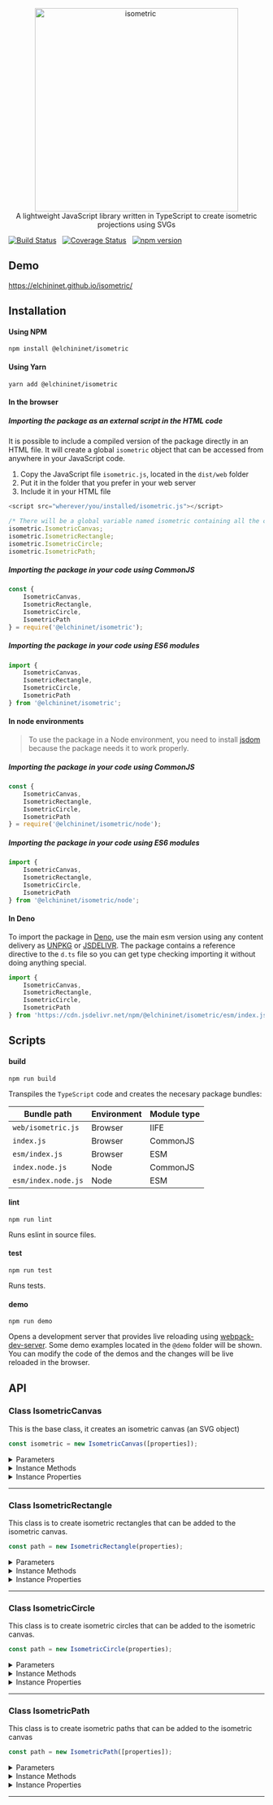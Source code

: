 <p align="center">
    <a href="https://elchininet.github.io/isometric/">
        <img src="https://raw.githubusercontent.com/elchininet/isometric/master/demo/images/logo.png" width="400" title="isometric" />
    </a>
    <br>
    A lightweight JavaScript library written in TypeScript to create isometric projections using SVGs
</p>

[![Build Status](https://travis-ci.com/elchininet/isometric.svg?branch=master)](https://app.travis-ci.com/elchininet/isometric) &nbsp; [![Coverage Status](https://coveralls.io/repos/github/elchininet/isometric/badge.svg?branch=master)](https://coveralls.io/github/elchininet/isometric?branch=master) &nbsp; [![npm version](https://badge.fury.io/js/%40elchininet%2Fisometric.svg)](https://badge.fury.io/js/%40elchininet%2Fisometric)

## Demo

https://elchininet.github.io/isometric/

## Installation

#### Using NPM

```
npm install @elchininet/isometric
```

#### Using Yarn

```
yarn add @elchininet/isometric
```

#### In the browser

##### Importing the package as an external script in the HTML code

It is possible to include a compiled version of the package directly in an HTML file. It will create a global `isometric` object that can be accessed from anywhere in your JavaScript code.

1. Copy the JavaScript file `isometric.js`, located in the `dist/web` folder
2. Put it in the folder that you prefer in your web server
3. Include it in your HTML file

```javascript
<script src="wherever/you/installed/isometric.js"></script>
```

```javascript
/* There will be a global variable named isometric containing all the classes */
isometric.IsometricCanvas;
isometric.IsometricRectangle;
isometric.IsometricCircle;
isometric.IsometricPath;
```

##### Importing the package in your code using CommonJS

```javascript
const {
    IsometricCanvas,
    IsometricRectangle,
    IsometricCircle,
    IsometricPath
} = require('@elchininet/isometric');
```

##### Importing the package in your code using ES6 modules

```javascript
import {
    IsometricCanvas,
    IsometricRectangle,
    IsometricCircle,
    IsometricPath
} from '@elchininet/isometric';
```

#### In node environments

> To use the package in a Node environment, you need to install [jsdom](https://github.com/jsdom/jsdom) because the package needs it to work properly. 

##### Importing the package in your code using CommonJS

```javascript
const {
    IsometricCanvas,
    IsometricRectangle,
    IsometricCircle,
    IsometricPath
} = require('@elchininet/isometric/node');
```

##### Importing the package in your code using ES6 modules

```javascript
import {
    IsometricCanvas,
    IsometricRectangle,
    IsometricCircle,
    IsometricPath
} from '@elchininet/isometric/node';
```

#### In Deno

To import the package in [Deno](https://deno.land/), use the main esm version using any content delivery as [UNPKG](https://unpkg.com/) or [JSDELIVR](https://www.jsdelivr.com/). The package contains a reference directive to the `d.ts` file so you can get type checking importing it without doing anything special.

```javascript
import {
    IsometricCanvas,
    IsometricRectangle,
    IsometricCircle,
    IsometricPath
} from 'https://cdn.jsdelivr.net/npm/@elchininet/isometric/esm/index.js';
```

## Scripts

#### build

`npm run build`

Transpiles the `TypeScript` code and creates the necesary package bundles:

| Bundle path        | Environment | Module type |
| ------------------ | ----------- | ----------- |
| `web/isometric.js` | Browser     | IIFE        |
| `index.js`         | Browser     | CommonJS    |
| `esm/index.js`     | Browser     | ESM         |
| `index.node.js`    | Node        | CommonJS    |
| `esm/index.node.js`| Node        | ESM         |

#### lint

`npm run lint`

Runs eslint in source files.

#### test

`npm run test`

Runs tests.

#### demo

`npm run demo`

Opens a development server that provides live reloading using [webpack-dev-server](https://github.com/webpack/webpack-dev-server). Some demo examples located in the `@demo` folder will be shown. You can modify the code of the demos and the changes will be live reloaded in the browser.

## API

### Class IsometricCanvas

This is the base class, it creates an isometric canvas (an SVG object)

```javascript
const isometric = new IsometricCanvas([properties]);
```

<details><summary>Parameters</summary>
<p>

`properties` _(optional)_
>Object to set the properties of the isometric canvas

| Property        | Type                 | Default value  | Description                                       |
| --------------- | -------------------- | -------------- | ------------------------------------------------- |
| container       | HTMLElement or string | "body"        | The DOM element or the query selector of the element in which the isometric will be inserted. This parameter should not be provided in Node environments |
| backgroundColor | string               | "white"        | Sets the background color of the isometric canvas |
| scale           | number               | 1              | Sets the scale multiplier of each isometric unit  |
| height          | number               | 480            | Sets the height of the isometric canvas           |
| width           | number               | 640            | Sets the width of the isometric canvas            |

</p>
</details>

<details><summary>Instance Methods</summary>
<p>

>All the instance methods (excepting `getElement` and `getSVGCode`) return the same instance, so they are chainable.

```javascript
getElement()
```
>Returns the native `SVG` element

```javascript
getSVGCode()
```
>Returns the HTML code of the `SVG` element

```javascript
addChild(child)
```
>Adds a child to the isometric canvas

| Parameter       | Type          |
| --------------- | ------------- |
| child           | IsometricPath<br>IsometricRectangle<br>IsometricCircle |

```javascript
addChildren(child, child, child...)
```
>Adds multiple children to the isometric canvas

| Parameter       | Type          |
| --------------- | ------------- |
| child           | IsometricPath<br>IsometricRectangle<br>IsometricCircle |

```javascript
removeChild(child)
```
>Removes a child from the isometric canvas

| Parameter       | Type          |
| --------------- | ------------- |
| child           | IsometricPath<br>IsometricRectangle<br>IsometricCircle |

```javascript
removeChildren(child, child, child...)
```
>Removes multiple children from the isometric canvas

| Parameter       | Type          |
| --------------- | ------------- |
| child           | IsometricPath<br>IsometricRectangle<br>IsometricCircle |

```javascript
removeChildByIndex(index)
```
>Removes a child taking into account its index in the paths tree

| Parameter       | Type          |
| --------------- | ------------- |
| index           | number        |

```javascript
clear()
```
>Cleans the isometric canvas (removes all the children from it and all the native SVG paths elements from the SVG)

```javascript
pauseAnimations()
```
>Pause all the animations (not compatible with Internet Explorer)

```javascript
resumeAnimations()
```
>Resume all the animations (not compatible with Internet Explorer)

```javascript
addEventListener(type, callback, [useCapture])
```
>Sets up a function that will be called whenever the specified event is delivered to the isometric canvas (the SVG element)

| Parameter       | Type          |
| --------------- | ------------- |
| type            | string        |
| callback        | VoidFunction  |
| callback        | boolean       |

```javascript
removeEventListener(type, callback, [useCapture])
```
>Removes from the isometric canvas (the SVG element) an event listener previously registered with `addEventListener`

| Parameter       | Type          |
| --------------- | ------------- |
| type            | string        |
| callback        | VoidFunction  |
| callback        | boolean       |

</p>
</details>

<details><summary>Instance Properties</summary>
<p>

| Property        | Type     | Description                                                       |
| --------------- | -------- | ----------------------------------------------------------------- |
| backgroundColor | string   | Gets and sets the background color of the isometric canvas        |
| scale           | number   | Gets and sets the multiplier scale of the isometric canvas        |
| height          | number   | Gets and sets the height of the isometric canvas                  |
| width           | number   | Gets and sets the width of the isometric canvas                   |
| animated        | boolean  | Gets if the SVG is animations are paused or are running           |

</p>
</details>

---

### Class IsometricRectangle

This class is to create isometric rectangles that can be added to the isometric canvas.

```javascript
const path = new IsometricRectangle(properties);
```

<details><summary>Parameters</summary>
<p>

`properties`
>Object to set the properties of the isometric rectangle

| Property        | Type                 | Default value | Description                                                          |
| --------------- | -------------------- | ------------- | -------------------------------------------------------------------- |
| height          | number               | -             | Sets the height of the isometric rectangle                           |
| width           | number               | -             | Sets the width of the isometric rectangle                            |
| planeView       | PlaneView (`string`) | -             | Sets the plane view in which the isometric rectangle will be created |
| fillColor       | string               | "white"       | Sets the fill color of the isometric rectangle                       |
| fillOpacity     | number               | 1             | Sets the fill opacity of the isometric rectangle                     |
| strokeColor     | string               | "black"       | Sets the stroke color of the isometric rectangle                     |
| strokeOpacity   | number               | 1             | Sets stroke opacity of the isometric rectangle                       |
| strokeDashArray | number[]             | []            | Sets the [SVG stroke dasharray][1] of the isometric rectangle        |
| strokeLinecap   | string               | "butt"        | Sets the [SVG stroke linecap][2] of the isometric rectangle          |
| strokeLinejoin  | string               | "round"       | Sets the [SVG stroke linejoin][3] of the isometric rectangle         |
| strokeWidth     | number               | 1             | Sets the stroke width of the isometric rectangle                     |
| texture         | Texture (`object`)   | -             | Sets the texture of the isometric rectangle                          |

`planeView values`
>"TOP" | "FRONT" | "SIDE"

`texture properties`
>Object to set the texture of the isometric rectangle

| Property        | Type                 | Default value    | Description                                                          |
| --------------- | -------------------- | ---------------- | -------------------------------------------------------------------- |
| url             | string               | -                | URL of the image texture                                             |
| planeView       | PlaneView (`string`) | parent planeView | Sets the texture plane view. By default it takes the isometric rectangle plane view |
| height          | number               | -                | Sets the texture height                                              |
| width           | number               | -                | Sets the texture width                                               |
| scale           | number               | -                | Sets the scale of the texture                                        |
| pixelated       | boolean              | -                | Sets the image rendering of the texture                              |
| shift           | Point (`object`)     | -                | Shifts the background position                                       |
| rotation        | Rotation (`object`)  | -                | Set the rotation of the texture                                      |

`shift properties`
>Object to shift the background position

| Property | Type   | Default value | Description             |
| -------- | ------ | --------------| ----------------------- |
| right    | number | -             | Right coordinates       |
| left     | number | -             | Left coordinates        |
| top      | number | -             | Top coordinates         |

`rotation properties`
>Object to set the background rotation

| Property | Type            | Default value | Description             |
| -------- | --------------- | --------------| ----------------------- |
| axis     | Axis (`string`) | -             | Rotation axis           |
| value    | number          | -             | Rotation value          |

`axis values`
>"RIGHT" | "LEFT" | "TOP"

</p>
</details>

<details><summary>Instance Methods</summary>
<p>

>All the instance methods (except `getElement` and `getPattern`) return the same instance, so they are chainable.

```javascript
getElement()
```
>Returns the native `SVG` path element

```javascript
getPattern()
```
>Returns the native `SVGPatternElement` responsible for the texture

```javascript
update()
```
>Forces a re-render of the SVG rectangle

```javascript
updateTexture(texture)
```
>Adds or override the texture properties

| Property  | Type                 | Optional  | Description                                     |
| --------- | -------------------- | --------- | ----------------------------------------------- |
| url       | string               | yes       | URL of the image texture                        |
| planeView | PlaneView (`string`) | yes       | Texture plane view                              |
| height    | number               | yes       | Texture height                                  |
| width     | number               | yes       | Texture width                                   |
| scale     | number               | yes       | Texture scale                                   |
| pixelated | boolean              | yes       | Image rendering of the texture                  |
| shift     | Point (`object`)     | yes       | Shifts the background position                  |
| rotation  | Rotation (`object`)  | yes       | Rotation of the texture                         |

`shift properties`
>Object to shift the background position

| Property | Type   | Default value | Description             |
| -------- | ------ | --------------| ----------------------- |
| right    | number | -             | Right coordinates       |
| left     | number | -             | Left coordinates        |
| top      | number | -             | Top coordinates         |

`rotation properties`
>Object to set the background rotation

| Property | Type            | Default value | Description             |
| -------- | --------------- | --------------| ----------------------- |
| axis     | Axis (`string`) | -             | Rotation axis           |
| value    | number          | -             | Rotation value          |

`axis values`
>"RIGHT" | "LEFT" | "TOP"

```javascript
clear()
```
>Cleans the isometric rectangle (removes all the path commands from the native SVG path element)

```javascript
addAnimation(animation)
```
>Adds an animated element to the isometric Rectangle (not compatible with Internet Explorer). These are the properties of the `SVGRectangleAnimation` object:

| Property        | Type     | Optional  | Default |  Description                                     |
| --------------- | -------- | --------- | ------- | ------------------------------------------------ |
| property        | string   | no        | -       | Indicates which property should be animated      |
| duration        | number   | yes       | 1       | Indicates the number of seconds of the animation |
| repeat          | number   | yes       | 0       | Number of times that the animation will run. `0` runs indefinitely |
| from            | string / number | yes | - | Initial value of the animation (if this property is used, `values` property can't be used) |
| to              | string / number | yes | - | Final value of the animation (if this property is used, `values` property can't be used) |
| values          | string / number / string[] / number[] | yes | - | All the values of the animation (if this property is used, `from` and `to` properties can't be used) |

These are the properties that can be animated (property `property`)

* fillColor
* fillOpacity
* strokeColor
* strokeOpacity
* strokeWidth
* right
* left
* top
* width
* height

```javascript
removeAnimationByIndex(index)
```
>Remove an especific animation element by its index.

```javascript
removeAnimations()
```
>Remove all the animation elements.

```javascript
addEventListener(type, callback, [useCapture])
```
>Sets up a function that will be called whenever the specified event is delivered to the isometric rectangle (the SVG path element)

| Parameter       | Type          |
| --------------- | ------------- |
| type            | string        |
| callback        | VoidFunction  |
| callback        | boolean       |

```javascript
removeEventListener(type, listener, [useCapture])
```
>Removes from the isometric rectangle (the SVG path element) an event listener previously registered with `addEventListener`

| Parameter       | Type          |
| --------------- | ------------- |
| type            | string        |
| callback        | VoidFunction  |
| callback        | boolean       |

</p>
</details>

<details><summary>Instance Properties</summary>
<p>

| Property        | Type               | Description                                                              |
| --------------- | ------------------ | ------------------------------------------------------------------------ |
| height          | number             | Gets and sets the height of the isometric rectangle                      |
| width           | number             | Gets and sets the width of the isometric rectangle                       |
| planeView       | string             | Gets and sets the plane view in which the isometric rectangle is created |
| fillColor       | string             | Gets and sets the fill color of the isometric rectangle                  |
| fillOpacity     | number             | Gets and sets the fill opacity of the isometric rectangle                |
| strokeColor     | string             | Gets and sets the stroke color of the isometric rectangle                |
| strokeOpacity   | number             | Gets and sets the stroke opacity of the isometric rectangle              |
| strokeDashArray | number[]           | Gets and sets the [SVG stroke dasharray][1] of the isometric rectangle   |
| strokeLinecap   | string             | Gets and sets the [SVG stroke linecap][2] of the isometric rectangle     |
| strokeLinejoin  | string             | Gets and sets the [SVG stroke linejoin][3] of the isometric rectangle    |
| strokeWidth     | number             | Gets and sets the stroke width of the isometric rectangle                |
| texture         | Texture (`object`) | Gets and sets the texture of the isometric rectangle                     |

</p>
</details>

---

### Class IsometricCircle

This class is to create isometric circles that can be added to the isometric canvas.

```javascript
const path = new IsometricCircle(properties);
```

<details><summary>Parameters</summary>
<p>

`properties`
>Object to set the properties of the isometric circle

| Property        | Type                 | Default value        | Description                                                       |
| --------------- | -------------------- | -------------------- | ----------------------------------------------------------------- |
| radius          | number               | -                    | Sets the radius of the isometric circle                           |
| planeView       | PlaneView (`string`) | -                    | Sets the plane view in which the isometric circle will be created |
| fillColor       | string               | "white"              | Sets the fill color of the isometric circle                       |
| fillOpacity     | number               | 1                    | Sets the fill opacity of the isometric circle                     |
| strokeColor     | string               | "black"              | Sets the stroke color of the isometric circle                     |
| strokeOpacity   | number               | 1                    | Sets stroke opacity of the isometric circle                       |
| strokeDashArray | number[]             | []                   | Sets the [SVG stroke dasharray][1] of the isometric circle        |
| strokeLinecap   | string               | "butt"               | Sets the [SVG stroke linecap][2] of the isometric circle          |
| strokeLinejoin  | string               | "round"              | Sets the [SVG stroke linejoin][3] of the isometric circle         |
| strokeWidth     | number               | 1                    | Sets the stroke width of the isometric circle                     |
| texture         | Texture (`object`)   | -                    | Sets the texture of the isometric circle                          |

`planeView values`
>"TOP" | "FRONT" | "SIDE"

`texture properties`
>Object to set the texture of the isometric circle

| Property        | Type                 | Default value    | Description                                                          |
| --------------- | -------------------- | ---------------- | -------------------------------------------------------------------- |
| url             | string               | -                | URL of the image texture                                             |
| planeView       | PlaneView (`string`) | parent planeView | Sets the texture plane view. By default it takes the isometric circle plane view |
| height          | number               | -                | Sets the texture height                                              |
| width           | number               | -                | Sets the texture width                                               |
| scale           | number               | -                | Sets the scale of the texture                                        |
| pixelated       | boolean              | -                | Sets the image rendering of the texture                              |
| shift           | Point (`object`)     | -                | Shifts the background position                                       |
| rotation        | Rotation (`object`)  | -                | Set the rotation of the texture                                      |

`shift properties`
>Object to shift the background position

| Property | Type   | Default value | Description             |
| -------- | ------ | --------------| ----------------------- |
| right    | number | -             | Right coordinates       |
| left     | number | -             | Left coordinates        |
| top      | number | -             | Top coordinates         |

`rotation properties`
>Object to set the background rotation

| Property | Type            | Default value | Description             |
| -------- | --------------- | --------------| ----------------------- |
| axis     | Axis (`string`) | -             | Rotation axis           |
| value    | number          | -             | Rotation value          |

`axis values`
>"RIGHT" | "LEFT" | "TOP"

</p>
</details>

<details><summary>Instance Methods</summary>
<p>

>All the instance methods (except `getElement` and `getPattern`) return the same instance, so they are chainable.

```javascript
getElement()
```
>Returns the native `SVG` path element

```javascript
getPattern()
```
>Returns the native `SVGPatternElement` responsible for the texture

```javascript
update()
```
>Forces a re-render of the SVG circle

```javascript
updateTexture(texture)
```
>Adds or override the texture properties

| Property  | Type                 | Optional  | Description                                     |
| --------- | -------------------- | --------- | ----------------------------------------------- |
| url       | string               | yes       | URL of the image texture                        |
| planeView | PlaneView (`string`) | yes       | Texture plane view                              |
| height    | number               | yes       | Texture height                                  |
| width     | number               | yes       | Texture width                                   |
| scale     | number               | yes       | Texture scale                                   |
| pixelated | boolean              | yes       | Image rendering of the texture                  |
| shift     | Point (`object`)     | yes       | Shifts the background position                  |
| rotation  | Rotation (`object`)  | yes       | Rotation of the texture                         |

`shift properties`
>Object to shift the background position

| Property | Type   | Default value | Description             |
| -------- | ------ | --------------| ----------------------- |
| right    | number | -             | Right coordinates       |
| left     | number | -             | Left coordinates        |
| top      | number | -             | Top coordinates         |

`rotation properties`
>Object to set the background rotation

| Property | Type            | Default value | Description             |
| -------- | --------------- | --------------| ----------------------- |
| axis     | Axis (`string`) | -             | Rotation axis           |
| value    | number          | -             | Rotation value          |

`axis values`
>"RIGHT" | "LEFT" | "TOP"

```javascript
clear()
```
>Cleans the isometric circle (removes all the path commands from the native SVG path element)

```javascript
addAnimation(animation)
```
>Adds an animated element to the isometric circle (not compatible with Internet Explorer). These are the properties of the `SVGCircleAnimation` object:

| Property        | Type     | Optional  | Default |  Description                                     |
| --------------- | -------- | --------- | ------- | ------------------------------------------------ |
| property        | string   | no        | -       | Indicates which property should be animated      |
| duration        | number   | yes       | 1       | Indicates the number of seconds of the animation |
| repeat          | number   | yes       | 0       | Number of times that the animation will run. `0` runs indefinitely |
| from            | string / number | yes | - | Initial value of the animation (if this property is used, `values` property can't be used) |
| to              | string / number | yes | - | Final value of the animation (if this property is used, `values` property can't be used) |
| values          | string / number / string[] / number[] | yes | - | All the values of the animation (if this property is used, `from` and `to` properties can't be used) |

These are the properties that can be animated (property `property`)

* fillColor
* fillOpacity
* strokeColor
* strokeOpacity
* strokeWidth
* right
* left
* top
* radius

```javascript
removeAnimationByIndex(index)
```
>Remove an especific animation element by its index.

```javascript
removeAnimations()
```
>Remove all the animation elements.

```javascript
addEventListener(type, callback, [useCapture])
```
>Sets up a function that will be called whenever the specified event is delivered to the isometric circle (the SVG path element)

| Parameter       | Type          |
| --------------- | ------------- |
| type            | string        |
| callback        | VoidFunction  |
| callback        | boolean       |

```javascript
removeEventListener(type, listener, [useCapture])
```
>Removes from the isometric circle (the SVG path element) an event listener previously registered with `addEventListener`

| Parameter       | Type          |
| --------------- | ------------- |
| type            | string        |
| callback        | VoidFunction  |
| callback        | boolean       |

</p>
</details>

<details><summary>Instance Properties</summary>
<p>

| Property        | Type               | Description                                                           |
| --------------- | ------------------ | --------------------------------------------------------------------- |
| radius          | number             | Gets and sets the radius of the isometric circle                      |
| planeView       | string             | Gets and sets the plane view in which the isometric circle is created |
| fillColor       | string             | Gets and sets the fill color of the isometric circle                  |
| fillOpacity     | number             | Gets and sets the fill opacity of the isometric circle                |
| strokeColor     | string             | Gets and sets the stroke color of the isometric circle                |
| strokeOpacity   | number             | Gets and sets the stroke opacity of the isometric circle              |
| strokeDashArray | number[]           | Gets and sets the [SVG stroke dasharray][1] of the isometric circle   |
| strokeLinecap   | string             | Gets and sets the [SVG stroke linecap][2] of the isometric circle     |
| strokeLinejoin  | string             | Gets and sets the [SVG stroke linejoin][3] of the isometric circle    |
| strokeWidth     | number             | Gets and sets the stroke width of the isometric circle                |
| texture         | Texture (`object`) | Gets and sets the texture of the isometric circle                     |

</p>
</details>

---

### Class IsometricPath

This class is to create isometric paths that can be added to the isometric canvas

```javascript
const path = new IsometricPath([properties]);
```

<details><summary>Parameters</summary>
<p>

`properties` _(optional)_
>Object to set the properties of the isometric path

| Property        | Type               | Default value  | Description                                              |
| --------------- | ------------------ | -------------- | -------------------------------------------------------- |
| fillColor       | string             | "white"        | Sets the fill color of the isometric path                |
| fillOpacity     | number             | 1              | Sets the fill opacity of the isometric path              |
| strokeColor     | string             | "black"        | Sets the stroke color of the isometric path              |
| strokeOpacity   | number             | 1              | Sets stroke opacity of the isometric path                |
| strokeDashArray | number[]           | []             | Sets the [SVG stroke dasharray][1] of the isometric path |
| strokeLinecap   | string             | "butt"         | Sets the [SVG stroke linecap][2] of the isometric path   |
| strokeLinejoin  | string             | "round"        | Sets the [SVG stroke linejoin][3] of the isometric path  |
| strokeWidth     | number             | 1              | Sets the stroke width of the isometric path              |
| texture         | Texture (`object`) | -              | Sets the texture of the isometric path                   |
| autoclose       | boolean            | true           | Sets if the path should close automatically or not       |

`texture properties`
>Object to set the texture of the isometric path

| Property        | Type                 | Default value  | Description                                                          |
| --------------- | -------------------- | -------------- | -------------------------------------------------------------------- |
| url             | string               | -              | URL of the image texture                                             |
| planeView       | PlaneView (`string`) | -              | Sets the texture plane view                                          |
| height          | number               | -              | Sets the texture height                                              |
| width           | number               | -              | Sets the texture width                                               |
| scale           | number               | -              | Sets the scale of the texture                                        |
| pixelated       | boolean              | -              | Sets the image rendering of the texture                              |
| shift           | Point (`object`)     | -              | Shifts the background position                                       |
| rotation        | Rotation (`object`)  | -              | Set the rotation of the texture                                      |

`shift properties`
>Object to shift the background position

| Property | Type   | Default value | Description             |
| -------- | ------ | --------------| ----------------------- |
| right    | number | -             | Right coordinates       |
| left     | number | -             | Left coordinates        |
| top      | number | -             | Top coordinates         |

`rotation properties`
>Object to set the background rotation

| Property | Type            | Default value | Description             |
| -------- | --------------- | --------------| ----------------------- |
| axis     | Axis (`string`) | -             | Rotation axis           |
| value    | number          | -             | Rotation value          |

`axis values`
>"RIGHT" | "LEFT" | "TOP"

</p>
</details>

<details><summary>Instance Methods</summary>
<p>

>All the instance methods (except `getElement` and `getPattern`) return the same instance, so they are chainable.

```javascript
getElement()
```
>Returns the native `SVG` path element

```javascript
getPattern()
```
>Returns the native `SVGPatternElement` responsible for the texture

```javascript
update()
```
>Forces a re-render of the SVG path

```javascript
updateTexture(texture)
```
>Adds or override the texture properties

| Property  | Type                 | Optional  | Description                                     |
| --------- | -------------------- | --------- | ----------------------------------------------- |
| url       | string               | yes       | URL of the image texture                        |
| planeView | PlaneView (`string`) | yes       | Texture plane view                              |
| height    | number               | yes       | Texture height                                  |
| width     | number               | yes       | Texture width                                   |
| scale     | number               | yes       | Texture scale                                   |
| pixelated | boolean              | yes       | Image rendering of the texture                  |
| shift     | Point (`object`)     | yes       | Shifts the background position                  |
| rotation  | Rotation (`object`)  | yes       | Rotation of the texture                         |

`shift properties`
>Object to shift the background position

| Property | Type   | Default value | Description             |
| -------- | ------ | --------------| ----------------------- |
| right    | number | -             | Right coordinates       |
| left     | number | -             | Left coordinates        |
| top      | number | -             | Top coordinates         |

`rotation properties`
>Object to set the background rotation

| Property | Type            | Default value | Description             |
| -------- | --------------- | --------------| ----------------------- |
| axis     | Axis (`string`) | -             | Rotation axis           |
| value    | number          | -             | Rotation value          |

`axis values`
>"RIGHT" | "LEFT" | "TOP"

```javascript
moveTo(right, left, top)
```
>Move the cursor to an isometric point, if the cursor was already in another point, no line is drawn between them.

| Parameter       | Type       | Description                              |
| --------------- | ---------- | ---------------------------------------- |
| right           | number     | Right value in the isometric coordinates |
| left            | number     | Left value in the isometric coordinates  |
| top             | number     | Top value in the isometric coordinates   |
    
```javascript
lineTo(right, left, top)
```
>Draws a line from the previous isometric point to the destination point.

| Parameter       | Type       | Description                                                       |
| --------------- | ---------- | ----------------------------------------------------------------- |
| right           | number     | Right value in the isometric coordinates of the destination point |
| left            | number     | Left value in the isometric coordinates of the destination point  |
| top             | number     | Top value in the isometric coordinates of the destination point   |

```javascript
curveTo(controlRight, controlLeft, controlTop, right, left, top)
```
>Draws a curve from the previous isometric point to the designated isometric point crossing the control isometric point.

| Parameter       | Type       | Description                                                       |
| --------------- | ---------- | ----------------------------------------------------------------- |
| controlRight    | number     | Right value in the isometric coordinates of the control point     |
| controlLeft     | number     | Left value in the isometric coordinates of the control point      |
| controlTop      | number     | Top value in the isometric coordinates of the control point       |
| right           | number     | Right value in the isometric coordinates of the destination point |
| left            | number     | Left value in the isometric coordinates of the destination point  |
| top             | number     | Top value in the isometric coordinates of the destination point   |
    
```javascript
mt(right, left, top)
```
>Alias of `moveTo`.

```javascript
lt(right, left, top)
```
>Alias of `lineTo`.

```javascript
ct(controlRight, controlLeft, controlTop, right, left, top)
```
>Alias of `curveTo`.

```javascript
draw(commands)
```
>Draws a line taking into account a series of drawing commands.

| Parameter       | Type       | Description                              |
| --------------- | ---------- | ---------------------------------------- |
| commands        | string     | A series of drawing commands. For example, `M0 0 0 L1 1 1 C 2 2 2 3 3 3`has the same effect as `moveTo(0, 0, 0).lineTo(1, 1, 1).curveTo(2, 2, 2, 3, 3, 3)` |

```javascript
clear()
```
>Cleans the isometric path (removes all the path commands from the native SVG path element)

```javascript
addAnimation(animation)
```
>Adds an animated element to the isometric path (not compatible with Internet Explorer). These are the properties of the `SVGPathAnimation` object:

| Property        | Type     | Optional  | Default |  Description                                     |
| --------------- | -------- | --------- | ------- | ------------------------------------------------ |
| property        | string   | no        | -       | Indicates which property should be animated      |
| duration        | number   | yes       | 1       | Indicates the number of seconds of the animation |
| repeat          | number   | yes       | 0       | Number of times that the animation will run. `0` runs indefinitely |
| from            | string / number | yes | - | Initial value of the animation (if this property is used, `values` property can't be used) |
| to              | string / number | yes | - | Final value of the animation (if this property is used, `values` property can't be used) |
| values          | string / number / string[] / number[] | yes | - | All the values of the animation (if this property is used, `from` and `to` properties can't be used) |

These are the properties that can be animated (property `property`)

* fillColor
* fillOpacity
* strokeColor
* strokeOpacity
* strokeWidth
* path

```javascript
removeAnimationByIndex(index)
```
>Remove an especific animation element by its index.

```javascript
removeAnimations()
```
>Remove all the animation elements.

```javascript
addEventListener(type, callback, [useCapture])
```
>Sets up a function that will be called whenever the specified event is delivered to the isometric path (the SVG path element)

| Parameter       | Type          |
| --------------- | ------------- |
| type            | string        |
| callback        | VoidFunction  |
| callback        | boolean       |

```javascript
removeEventListener(type, listener, [useCapture])
```
>Removes from the isometric path (the SVG path element) an event listener previously registered with `addEventListener`

| Parameter       | Type          |
| --------------- | ------------- |
| type            | string        |
| callback        | VoidFunction  |
| callback        | boolean       |

</p>
</details>

<details><summary>Instance Properties</summary>
<p>

| Property        | Type               | Description                                                       |
| --------------- | ------------------ | ----------------------------------------------------------------- |
| fillColor       | string             | Gets and sets the fill color of the isometric path                |
| fillOpacity     | number             | Gets and sets the fill opacity of the isometric path              |
| strokeColor     | string             | Gets and sets the stroke color of the isometric path              |
| strokeOpacity   | number             | Gets and sets the stroke opacity of the isometric path            |
| strokeDashArray | number[]           | Gets and sets the [SVG stroke dasharray][1] of the isometric path |
| strokeLinecap   | string             | Gets and sets the [SVG stroke linecap][2] of the isometric path   |
| strokeLinejoin  | string             | Gets and sets the [SVG stroke linejoin][3] of the isometric path  |
| strokeWidth     | number             | Gets and sets the stroke width of the isometric path              |
| texture         | Texture (`object`) | Gets and sets the texture of the isometric path                   |
| autoclose       | boolean            | Gets and sets the autoclose property of the isometric path        |

</p>
</details>

---

[1]: https://developer.mozilla.org/en-US/docs/Web/SVG/Attribute/stroke-dasharray
[2]: https://developer.mozilla.org/en-US/docs/Web/SVG/Attribute/stroke-linecap
[3]: https://developer.mozilla.org/en-US/docs/Web/SVG/Attribute/stroke-linejoin
[4]: https://elchininet.github.io/isometric/#demo3